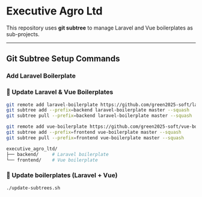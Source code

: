 # Executive Agro Ltd

This repository uses **git subtree** to manage Laravel and Vue boilerplates as sub-projects.

---

## Git Subtree Setup Commands

### Add Laravel Boilerplate

### 🔄 Update Laravel & Vue Boilerplates



```bash
git remote add laravel-boilerplate https://github.com/green2025-soft/laravel-boilerplate.git
git subtree add --prefix=backend laravel-boilerplate master --squash
git subtree pull --prefix=backend laravel-boilerplate master --squash

git remote add vue-boilerplate https://github.com/green2025-soft/vue-boilerplate.git
git subtree add --prefix=frontend vue-boilerplate master --squash
git subtree pull --prefix=frontend vue-boilerplate master --squash
```

```bash
executive_agro_ltd/
├── backend/     # Laravel boilerplate
└── frontend/    # Vue boilerplate
```

### 🔄 Update boilerplates (Laravel + Vue)
```bash
./update-subtrees.sh
